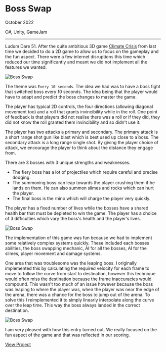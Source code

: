 # Boss Swap

October 2022

C#, Unity, GameJam

---

Ludum Dare 51. After the quite ambitious 3D game [Climate Crisis](/posts/climate-crisis/) from last time we decided to do a 2D game to allow us to focus on the gameplay and the fun aspect. There were a few internet disruptions this time which reduced our time significantly and meant we did not implement all the features we wanted.

![Boss Swap](/assets/images/boss_swap1.png)

The theme was `Every 10 seconds`. The idea we had was to have a boss fight that switched boss every 10 seconds. The idea being that the player would have to adapt and predict the boss changes to master the game.

The player has typical 2D controls, the four directions (allowing diagonal movement too) and a roll that grants invincibility while in the roll. One point of feedback is that players did not realise there was a roll or if they did, they did not know the roll granted them invincibility and so didn't use it.

The player has two attacks a primary and secondary. The primary attack is a short range shot gun like blast which is best used up close to a boss. The secondary attack is a long range single shot. By giving the player choice of attack, we encourage the player to think about the distance they engage from.

There are 3 bosses with 3 unique strengths and weaknesses.

- The fiery boss has a lot of projectiles which require careful and precise dodging.
- The summoning boss can leap towards the player crushing them if he lands on them. He can also summon slimes and rocks which can hurt the player.
- The final boss is the rhino which will charge the player very quickly.

The player has a fixed number of lives while the bosses have a shared health bar that must be depleted to win the game. The player has a choice of 3 difficulties which vary the boss's health and the player's lives.

![Boss Swap](/assets/images/boss_swap2.png)

The implementation of this game was fun because we had to implement some relatively complex systems quickly. These included each bosses abilities, the boss swapping mechanic, AI for all the bosses, AI for the slimes, player movement and damage systems.

One area that was troublesome was the leaping boss. I originally implemented this by calculating the required velocity for each frame to move to follow the curve from start to destination, however this technique would often miss the destination because the frame inaccuracies would compound. This wasn't too much of an issue however because the boss was leaping to where the player was, when the player was near the edge of the arena, there was a chance for the boss to jump out of the arena. To solve this I reimplemented it to simply linearly interpolate along the curve over the leap time. This way the boss always landed in the correct destination.

![Boss Swap](/assets/images/boss_swap3.png)

I am very pleased with how this entry turned out. We really focused on the fun aspect of the game and that was reflected in our scoring.

[View Project](https://wilkoco.itch.io/boss-swap)
